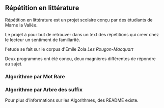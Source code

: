 ## Répétition en littérature

Répétition en littérature est un projet scolaire conçu par des étudiants de Marne la Vallée. 

Le projet à pour but de retrouver dans un text des répétitions qui creer chez le lecteur un sentiment de familiarité. 

l'etude se fait sur le corpus d'Emile Zola *Les Rougon-Macquart*

Deux programmes ont été conçu, deux magnières différentes de répondre au sujet.
### Algorithme par Mot Rare 

### Algorithme par Arbre des suffix  

Pour plus d'informations sur les Algorithmes, des README existe.

